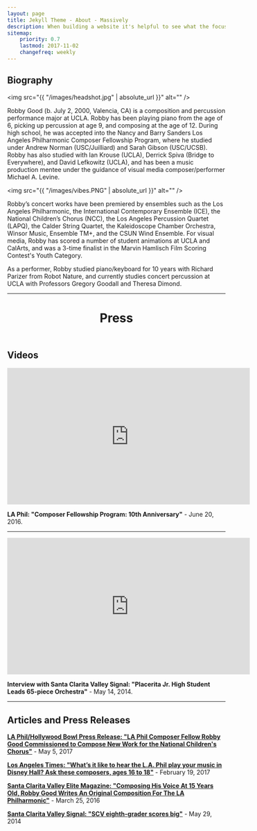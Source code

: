 ```yaml
---
layout: page
title: Jekyll Theme - About - Massively
description: When building a website it's helpful to see what the focus of your site is. This page is an example of how to show a website's focus.
sitemap:
    priority: 0.7
    lastmod: 2017-11-02
    changefreq: weekly
---
```

## Biography

<span class="image left"><img src="{{ "/images/headshot.jpg" | absolute_url }}" alt="" /></span>

Robby Good (b. July 2, 2000, Valencia, CA) is a composition and percussion performance major at UCLA. Robby has been playing piano from the age of 6, picking up percussion at age 9, and composing at the age of 12. During high school, he was accepted into the Nancy and Barry Sanders Los Angeles Philharmonic Composer Fellowship Program, where he studied under Andrew Norman (USC/Juilliard) and Sarah Gibson (USC/UCSB). Robby has also studied with Ian Krouse (UCLA), Derrick Spiva (Bridge to Everywhere), and David Lefkowitz (UCLA), and has been a music production mentee under the guidance of visual media composer/performer Michael A. Levine.

<span class="image right"><img src="{{ "/images/vibes.PNG" | absolute_url }}" alt="" /></span>

Robby’s concert works have been premiered by ensembles such as the Los Angeles Philharmonic, the International Contemporary Ensemble (ICE), the National Children’s Chorus (NCC), the Los Angeles Percussion Quartet (LAPQ), the Calder String Quartet, the Kaleidoscope Chamber Orchestra, Winsor Music, Ensemble TM+, and the CSUN Wind Ensemble. For visual media, Robby has scored a number of student animations at UCLA and CalArts, and was a 3-time finalist in the Marvin Hamlisch Film Scoring Contest's Youth Category.

As a performer, Robby studied piano/keyboard for 10 years with Richard Parizer from Robot Nature, and currently studies concert percussion at UCLA with Professors Gregory Goodall and Theresa Dimond.

<hr />

<header class="major">
	<h1>Press</h1>
</header>

## Videos

<iframe width="560" height="315" src="https://www.youtube.com/embed/0kNb3IWh834" frameborder="0" allow="accelerometer; autoplay; encrypted-media; gyroscope; picture-in-picture" allowfullscreen></iframe>

<b>LA Phil: "Composer Fellowship Program: 10th Anniversary"</b> - June 20, 2016. 

<hr />

<iframe width="560" height="315" src="https://www.youtube.com/embed/jIHh2J0rgQk" frameborder="0" allow="accelerometer; autoplay; encrypted-media; gyroscope; picture-in-picture" allowfullscreen></iframe>

<b>Interview with Santa Clarita Valley Signal: "Placerita Jr. High Student Leads 65-piece Orchestra"</b> - May 14, 2014. 

<hr />

## Articles and Press Releases

<b><a href="https://www.laphil.com/press/releases/1634">LA Phil/Hollywood Bowl Press Release: "LA Phil Composer Fellow Robby Good Commissioned to Compose New Work for the National Children's Chorus"</a></b> - May 5, 2017

<b><a href="https://www.latimes.com/entertainment/arts/la-et-cm-young-composers-la-phil-20170219-story.html">Los Angeles Times: "What’s it like to hear the L.A. Phil play your music in Disney Hall? Ask these composers, ages 16 to 18"</a></b> - February 19, 2017
    
<b><a href="https://scvelitemagazine.com/2016/03/composing-voice-15-years-old-robby-good-writes-original-composition-la-philharmonic/">Santa Clarita Valley Elite Magazine: "Composing His Voice At 15 Years Old, Robby Good Writes An Original Composition For The LA Philharmonic"</a></b> - March 25, 2016

<b><a href="http://archive.signalscv.com/archives/120662/">Santa Clarita Valley Signal: "SCV eighth-grader scores big"</a></b> - May 29, 2014
